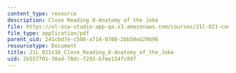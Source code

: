 ```yaml
---
content_type: resource
description: Close Reading 8-Anatomy of the Joke
file: https://ol-ocw-studio-app-qa.s3.amazonaws.com/courses/21l-021-comedy-spring-2016/2b55770130ad78dcf293b7ee154fc897_21L_021s16_Close_Reading_8-Anatomy_of_the_Joke.pdf
file_type: application/pdf
parent_uid: 241cbd7e-c508-a714-0706-2bb58eb29b96
resourcetype: Document
title: 21L_021s16_Close_Reading_8-Anatomy_of_the_Joke
uid: 2b557701-30ad-78dc-f293-b7ee154fc897
---
```

